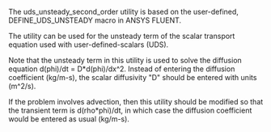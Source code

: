   
The uds_unsteady_second_order utility is based on the user-defined, DEFINE_UDS_UNSTEADY macro in ANSYS FLUENT.  

The utility can be used for the unsteady term of the scalar transport equation used with user-defined-scalars (UDS).

Note that the unsteady term in this utility is used to solve the diffusion equation d(phi)/dt = D*d(phi)/dx^2.  Instead of entering the diffusion coefficient (kg/m-s), the scalar diffusivity "D" should be entered with units (m^2/s).  

If the problem involves advection, then this utility should be modified so that the transient term is d(rho*phi)/dt, in which case the diffusion coefficient would be entered as usual (kg/m-s).
